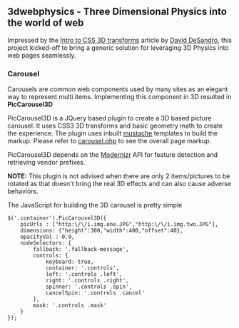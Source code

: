 ## 3dwebphysics - Three Dimensional Physics into the world of web

Impressed by the [Intro to CSS 3D transforms](http://desandro.github.com/3dtransforms/)
article by [David DeSandro](http://desandro.com/), this project kicked-off to 
bring a generic solution for leveraging 3D Physics into web pages seamlessly.

### Carousel
Carousels are common web components used by many sites as an elegant way to represent
multi items. Implementing this component in 3D resulted in **PicCarousel3D**

PicCarousel3D is a JQuery based plugin to create a 3D based picture carousel. It uses 
CSS3 3D transforms and basic geometry math to create the experience. The plugin uses 
inbuilt [mustache](http://mustache.github.com/) templates to build the markup. Please 
refer to [carousel.php](https://github.com/senthilp/3dwebphysics/blob/master/carousel/carousel.php) 
to see the overall page markup.

PicCarousel3D depends on the [Modernizr](http://www.modernizr.com) API for feature 
detection and retrieving vendor prefixes.

**NOTE:** This plugin is not advised when there are only 2 items/pictures to be rotated 
as that doesn't bring the real 3D effects and can also cause adverse behaviors.

The JavaScript for building the 3D carousel is pretty simple
	
	$('.container').PicCarousel3D({
		picUrls : ["http:\/\/i.img.one.JPG","http:\/\/i.img.two.JPG"],
		dimensions: {"height":300,"width":400,"offset":40},
		opacityVal : 0.9,							
		nodeSelectors: {
			fallback: '.fallback-message',
			controls: {
				keyboard: true,
				container: '.controls',
				left: '.controls .left',
				right: '.controls .right',
				spinner: '.controls .spin',
				cancelSpin: '.controls .cancel'
			},
			mask: '.controls .mask'
		}
	});

